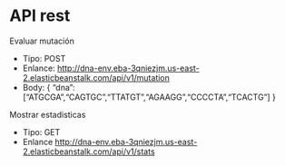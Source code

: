 # API rest

Evaluar mutación
- Tipo: POST
- Enlance: http://dna-env.eba-3qniezjm.us-east-2.elasticbeanstalk.com/api/v1/mutation
- Body: { “dna”:[“ATGCGA”,“CAGTGC”,“TTATGT”,“AGAAGG”,“CCCCTA”,“TCACTG”] }

Mostrar estadisticas
- Tipo: GET
- Enlance http://dna-env.eba-3qniezjm.us-east-2.elasticbeanstalk.com/api/v1/stats




